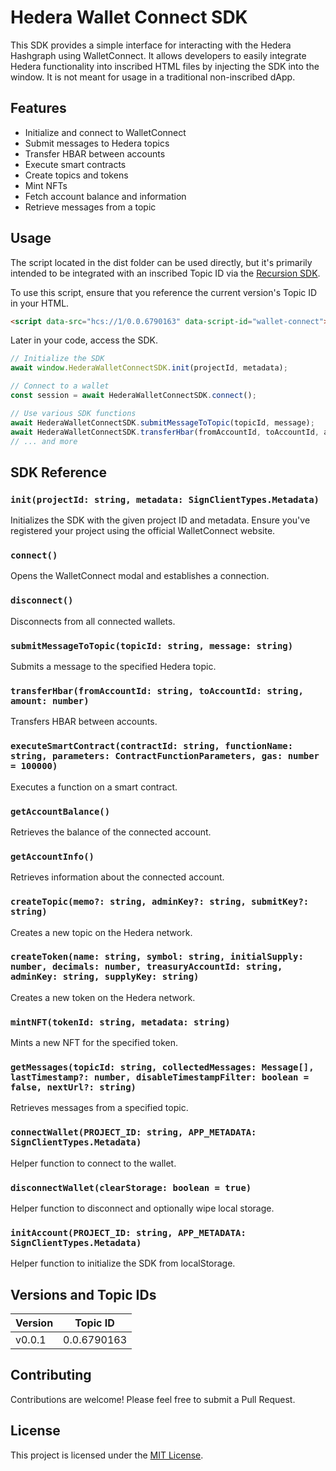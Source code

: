 # Hedera Wallet Connect SDK

This SDK provides a simple interface for interacting with the Hedera Hashgraph using WalletConnect. It allows developers to easily integrate Hedera functionality into inscribed HTML files by injecting the SDK into the window. It is not meant for usage in a traditional non-inscribed dApp.

## Features

- Initialize and connect to WalletConnect
- Submit messages to Hedera topics
- Transfer HBAR between accounts
- Execute smart contracts
- Create topics and tokens
- Mint NFTs
- Fetch account balance and information
- Retrieve messages from a topic

## Usage

The script located in the dist folder can be used directly, but it's primarily intended to be integrated with an inscribed Topic ID via the [Recursion SDK](https://github.com/hashgraph-online/hcs-recursion-sdk).

To use this script, ensure that you reference the current version's Topic ID in your HTML.

```html
<script data-src="hcs://1/0.0.6790163" data-script-id="wallet-connect"></script>
```

Later in your code, access the SDK.

```javascript
// Initialize the SDK
await window.HederaWalletConnectSDK.init(projectId, metadata);

// Connect to a wallet
const session = await HederaWalletConnectSDK.connect();

// Use various SDK functions
await HederaWalletConnectSDK.submitMessageToTopic(topicId, message);
await HederaWalletConnectSDK.transferHbar(fromAccountId, toAccountId, amount);
// ... and more
```

## SDK Reference

### `init(projectId: string, metadata: SignClientTypes.Metadata)`

Initializes the SDK with the given project ID and metadata. Ensure you've registered your project using the official WalletConnect website.

### `connect()`

Opens the WalletConnect modal and establishes a connection.

### `disconnect()`

Disconnects from all connected wallets.

### `submitMessageToTopic(topicId: string, message: string)`

Submits a message to the specified Hedera topic.

### `transferHbar(fromAccountId: string, toAccountId: string, amount: number)`

Transfers HBAR between accounts.

### `executeSmartContract(contractId: string, functionName: string, parameters: ContractFunctionParameters, gas: number = 100000)`

Executes a function on a smart contract.

### `getAccountBalance()`

Retrieves the balance of the connected account.

### `getAccountInfo()`

Retrieves information about the connected account.

### `createTopic(memo?: string, adminKey?: string, submitKey?: string)`

Creates a new topic on the Hedera network.

### `createToken(name: string, symbol: string, initialSupply: number, decimals: number, treasuryAccountId: string, adminKey: string, supplyKey: string)`

Creates a new token on the Hedera network.

### `mintNFT(tokenId: string, metadata: string)`

Mints a new NFT for the specified token.

### `getMessages(topicId: string, collectedMessages: Message[], lastTimestamp?: number, disableTimestampFilter: boolean = false, nextUrl?: string)`

Retrieves messages from a specified topic.

### `connectWallet(PROJECT_ID: string, APP_METADATA: SignClientTypes.Metadata)`

Helper function to connect to the wallet.

### `disconnectWallet(clearStorage: boolean = true)`

Helper function to disconnect and optionally wipe local storage.

### `initAccount(PROJECT_ID: string, APP_METADATA: SignClientTypes.Metadata)`

Helper function to initialize the SDK from localStorage.

## Versions and Topic IDs

| Version | Topic ID    |
| ------- | ----------- |
| v0.0.1  | 0.0.6790163 |

## Contributing

Contributions are welcome! Please feel free to submit a Pull Request.

## License

This project is licensed under the [MIT License](LICENSE).
